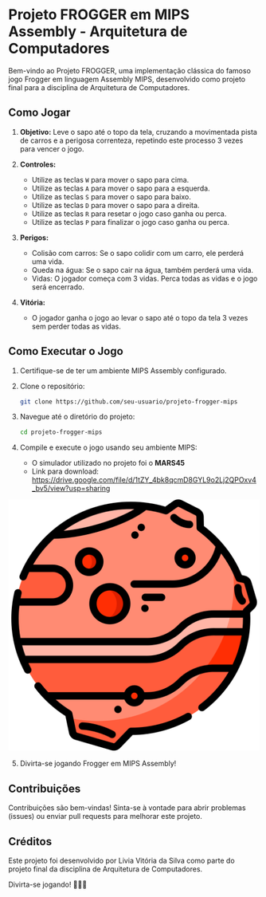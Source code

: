 # Projeto FROGGER em MIPS Assembly - Arquitetura de Computadores

Bem-vindo ao Projeto FROGGER, uma implementação clássica do famoso jogo Frogger em linguagem Assembly MIPS, desenvolvido como projeto final para a disciplina de Arquitetura de Computadores.

## Como Jogar

1. **Objetivo:** Leve o sapo até o topo da tela, cruzando a movimentada pista de carros e a perigosa correnteza, repetindo este processo 3 vezes para vencer o jogo.

2. **Controles:**

   - Utilize as teclas `W` para mover o sapo para cima.
   - Utilize as teclas `A` para mover o sapo para a esquerda.
   - Utilize as teclas `S` para mover o sapo para baixo.
   - Utilize as teclas `D` para mover o sapo para a direita.
   - Utilize as teclas `R` para resetar o jogo caso ganha ou perca. 
   - Utilize as teclas `P` para finalizar o jogo caso ganha ou perca. 


3. **Perigos:**
   - Colisão com carros: Se o sapo colidir com um carro, ele perderá uma vida.
   - Queda na água: Se o sapo cair na água, também perderá uma vida.
   - Vidas: O jogador começa com 3 vidas. Perca todas as vidas e o jogo será encerrado.

4. **Vitória:**
   - O jogador ganha o jogo ao levar o sapo até o topo da tela 3 vezes sem perder todas as vidas.

## Como Executar o Jogo

1. Certifique-se de ter um ambiente MIPS Assembly configurado.

2. Clone o repositório:
   ```bash
   git clone https://github.com/seu-usuario/projeto-frogger-mips
   ```

3. Navegue até o diretório do projeto:
   ```bash
   cd projeto-frogger-mips
   ```

4. Compile e execute o jogo usando seu ambiente MIPS:
   - O simulador utilizado no projeto foi o **MARS45**
   - Link para download: https://drive.google.com/file/d/1tZY_4bk8qcmD8GYL9o2Lj2QPOxv4_bv5/view?usp=sharing 

![Alt text](image.png)

5. Divirta-se jogando Frogger em MIPS Assembly!

## Contribuições

Contribuições são bem-vindas! Sinta-se à vontade para abrir problemas (issues) ou enviar pull requests para melhorar este projeto.

## Créditos

Este projeto foi desenvolvido por Livia Vitória da Silva como parte do projeto final da disciplina de Arquitetura de Computadores.

Divirta-se jogando! 🐸🚗💦